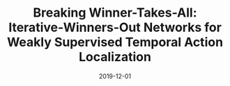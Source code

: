 ---
title: "Breaking Winner-Takes-All: Iterative-Winners-Out Networks for Weakly Supervised Temporal Action Localization"
collection: journals
permalink: /publication/Breaking
date: 2019-12-01
year: "2019"
venue: "IEEE Trans. Image Processing 28(12)"
city: 
state: ""
thumbnail: "Breaking.png"
teaser :
authors: "Runhao Zeng, Chuang Gan, Peihao Chen, Wenbing Huang, Qingyao Wu, Mingkui Tan"
bibtex: Breaking.txt
uri: Breaking.pdf
arxiv: 
project: 
source: 
poster:
data:
---